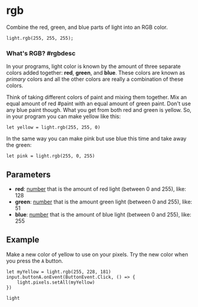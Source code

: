 # rgb

Combine the red, green, and blue parts of light into an RGB color.

```sig
light.rgb(255, 255, 255);
```
### What's RGB? #rgbdesc

In your programs, light color is known by the amount of three separate colors added
together: **red**, **green**, and **blue**. These colors are known as _primary_ colors and all the
other colors are really a combination of these colors.

Think of taking different colors of paint and mixing them together. Mix an equal amount
of red #paint with an equal amount of green paint. Don't use any blue paint though. What
you get from both red and green is yellow. So, in your program you can make yellow like this:
```block
let yellow = light.rgb(255, 255, 0)
```
In the same way you can make pink but use blue this time and take away the green:
```block
let pink = light.rgb(255, 0, 255)
```

## Parameters

* **red**: [number](/reference/blocks/number) that is the amount of red light (between 0 and 255), like: 128
* **green**: [number](/reference/blocks/number) that is the amount green light (between 0 and 255), like: 51
* **blue**: [number](/reference/blocks/number) that is the amount of blue light (between 0 and 255), like: 255

## Example

Make a new color of yellow to use on your pixels. Try the new color when you press the ``A`` button.

```blocks
let myYellow = light.rgb(255, 228, 181)
input.buttonA.onEvent(ButtonEvent.Click, () => {
    light.pixels.setAll(myYellow)
})
```

```package
light
```


